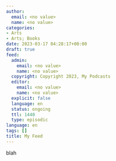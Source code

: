 ```yaml
---
author:
  email: <no value>
  name: <no value>
categories:
- Arts
- Arts; Books
date: 2023-03-17 04:28:17+00:00
draft: true
feed:
  admin:
    email: <no value>
    name: <no value>
  copyright: Copyright 2023, My Podcasts
  editor:
    email: <no value>
    name: <no value>
  explicit: false
  language: en
  status: ongoing
  ttl: 1440
  type: episodic
language: en
tags: []
title: My Feed
---
```


blah